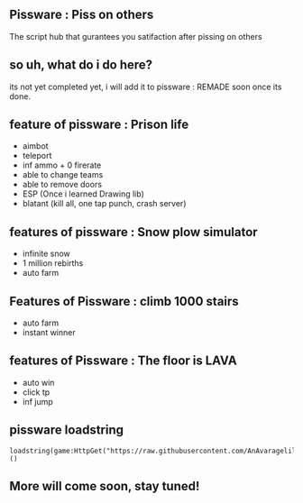 ## Pissware : Piss on others
The script hub that gurantees you satifaction after pissing on others
## so uh, what do i do here?
its not yet completed yet, i will add it to pissware : REMADE soon once its done.
## feature of pissware : Prison life
+ aimbot
+ teleport
+ inf ammo + 0 firerate
+ able to change teams
+ able to remove doors
+ ESP (Once i learned Drawing lib)
+ blatant (kill all, one tap punch, crash server)
## features of pissware : Snow plow simulator
+ infinite snow
+ 1 million rebirths
+ auto farm

## Features of Pissware : climb 1000 stairs
+ auto farm
+ instant winner
## features of Pissware : The floor is LAVA
+ auto win
+ click tp
+ inf jump
## pissware loadstring 
```
loadstring(game:HttpGet("https://raw.githubusercontent.com/AnAvaragelilmemer/Pissware/main/games/loader"))()
```
## More will come soon, stay tuned!
